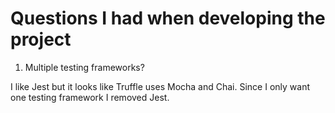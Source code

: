# Questions I had when developing the project

1. Multiple testing frameworks?

I like Jest but it looks like Truffle uses Mocha and Chai. Since I only want one testing framework I removed Jest.
